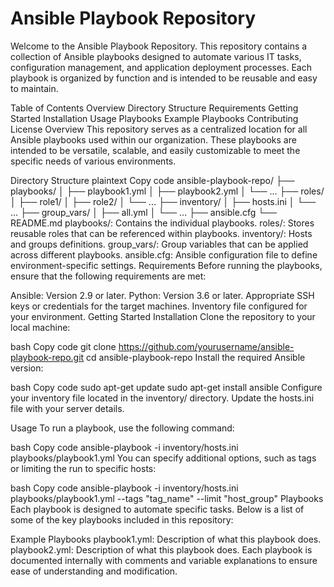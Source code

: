 # Ansible Playbook Repository
Welcome to the Ansible Playbook Repository. This repository contains a collection of Ansible playbooks designed to automate various IT tasks, configuration management, and application deployment processes. Each playbook is organized by function and is intended to be reusable and easy to maintain.

Table of Contents
Overview
Directory Structure
Requirements
Getting Started
Installation
Usage
Playbooks
Example Playbooks
Contributing
License
Overview
This repository serves as a centralized location for all Ansible playbooks used within our organization. These playbooks are intended to be versatile, scalable, and easily customizable to meet the specific needs of various environments.

Directory Structure
plaintext
Copy code
ansible-playbook-repo/
├── playbooks/
│   ├── playbook1.yml
│   ├── playbook2.yml
│   └── ...
├── roles/
│   ├── role1/
│   ├── role2/
│   └── ...
├── inventory/
│   ├── hosts.ini
│   └── ...
├── group_vars/
│   ├── all.yml
│   └── ...
├── ansible.cfg
└── README.md
playbooks/: Contains the individual playbooks.
roles/: Stores reusable roles that can be referenced within playbooks.
inventory/: Hosts and groups definitions.
group_vars/: Group variables that can be applied across different playbooks.
ansible.cfg: Ansible configuration file to define environment-specific settings.
Requirements
Before running the playbooks, ensure that the following requirements are met:

Ansible: Version 2.9 or later.
Python: Version 3.6 or later.
Appropriate SSH keys or credentials for the target machines.
Inventory file configured for your environment.
Getting Started
Installation
Clone the repository to your local machine:

bash
Copy code
git clone https://github.com/yourusername/ansible-playbook-repo.git
cd ansible-playbook-repo
Install the required Ansible version:

bash
Copy code
sudo apt-get update
sudo apt-get install ansible
Configure your inventory file located in the inventory/ directory. Update the hosts.ini file with your server details.

Usage
To run a playbook, use the following command:

bash
Copy code
ansible-playbook -i inventory/hosts.ini playbooks/playbook1.yml
You can specify additional options, such as tags or limiting the run to specific hosts:

bash
Copy code
ansible-playbook -i inventory/hosts.ini playbooks/playbook1.yml --tags "tag_name" --limit "host_group"
Playbooks
Each playbook is designed to automate specific tasks. Below is a list of some of the key playbooks included in this repository:

Example Playbooks
playbook1.yml: Description of what this playbook does.
playbook2.yml: Description of what this playbook does.
Each playbook is documented internally with comments and variable explanations to ensure ease of understanding and modification.
